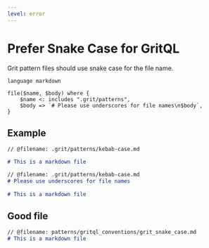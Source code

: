 ```yaml
---
level: error
---
```

# Prefer Snake Case for GritQL

Grit pattern files should use snake case for the file name.

```grit
language markdown

file($name, $body) where {
    $name <: includes ".grit/patterns",
    $body => `# Please use underscores for file names\n$body`,
}
```

## Example

```md
// @filename: .grit/patterns/kebab-case.md

# This is a markdown file
```
```md
// @filename: .grit/patterns/kebab-case.md
# Please use underscores for file names
  
# This is a markdown file
```

## Good file
  
```md
// @filename: patterns/gritql_conventions/grit_snake_case.md
# This is a markdown file
```
